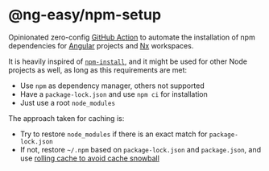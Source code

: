 # @ng-easy/npm-setup

Opinionated zero-config [GitHub Action](https://github.com/marketplace/actions/npm-setup) to automate the installation of npm dependencies for [Angular](https://angular.io/) projects and [Nx](https://nx.dev/) workspaces.

It is heavily inspired of [`npm-install`](https://github.com/bahmutov/npm-install), and it might be used for other Node projects as well, as long as this requirements are met:

- Use `npm` as dependency manager, others not supported
- Have a `package-lock.json` and use `npm ci` for installation
- Just use a root `node_modules`

The approach taken for caching is:

- Try to restore `node_modules` if there is an exact match for `package-lock.json`
- If not, restore `~/.npm` based on `package-lock.json` and `package.json`, and use [rolling cache to avoid cache snowball](https://glebbahmutov.com/blog/do-not-let-npm-cache-snowball/)
